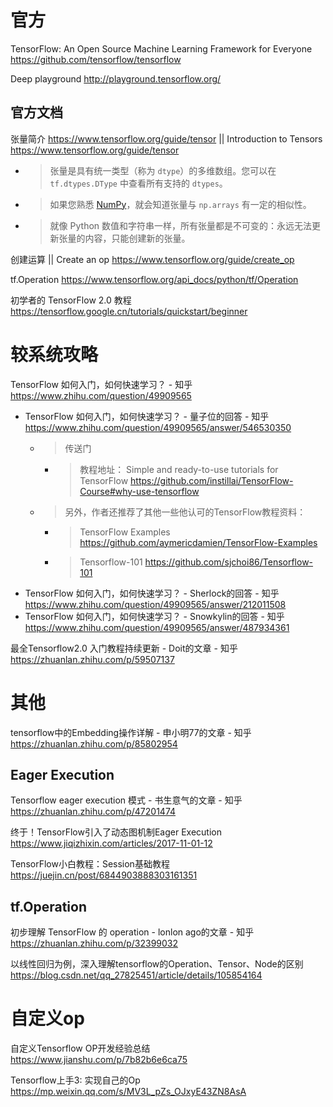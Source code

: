 
# 官方

TensorFlow: An Open Source Machine Learning Framework for Everyone https://github.com/tensorflow/tensorflow

Deep playground http://playground.tensorflow.org/

## 官方文档

张量简介 https://www.tensorflow.org/guide/tensor || Introduction to Tensors https://www.tensorflow.org/guide/tensor
- > 张量是具有统一类型（称为 `dtype`）的多维数组。您可以在 `tf.dtypes.DType` 中查看所有支持的 `dtypes`。
- > 如果您熟悉 [NumPy](https://numpy.org/devdocs/user/quickstart.html)，就会知道张量与 `np.arrays` 有一定的相似性。
- > 就像 Python 数值和字符串一样，所有张量都是不可变的：永远无法更新张量的内容，只能创建新的张量。

创建运算 || Create an op https://www.tensorflow.org/guide/create_op

tf.Operation https://www.tensorflow.org/api_docs/python/tf/Operation

初学者的 TensorFlow 2.0 教程 https://tensorflow.google.cn/tutorials/quickstart/beginner

# 较系统攻略

TensorFlow 如何入门，如何快速学习？ - 知乎 https://www.zhihu.com/question/49909565
- TensorFlow 如何入门，如何快速学习？ - 量子位的回答 - 知乎 https://www.zhihu.com/question/49909565/answer/546530350
  * > 传送门
    + > 教程地址： Simple and ready-to-use tutorials for TensorFlow https://github.com/instillai/TensorFlow-Course#why-use-tensorflow
  * > 另外，作者还推荐了其他一些他认可的TensorFlow教程资料：
    + > TensorFlow Examples https://github.com/aymericdamien/TensorFlow-Examples
    + > Tensorflow-101 https://github.com/sjchoi86/Tensorflow-101
- TensorFlow 如何入门，如何快速学习？ - Sherlock的回答 - 知乎 https://www.zhihu.com/question/49909565/answer/212011508
- TensorFlow 如何入门，如何快速学习？ - Snowkylin的回答 - 知乎 https://www.zhihu.com/question/49909565/answer/487934361

最全Tensorflow2.0 入门教程持续更新 - Doit的文章 - 知乎 https://zhuanlan.zhihu.com/p/59507137

# 其他

tensorflow中的Embedding操作详解 - 申小明77的文章 - 知乎 https://zhuanlan.zhihu.com/p/85802954

## Eager Execution

Tensorflow eager execution 模式 - 书生意气的文章 - 知乎 https://zhuanlan.zhihu.com/p/47201474

终于！TensorFlow引入了动态图机制Eager Execution https://www.jiqizhixin.com/articles/2017-11-01-12

TensorFlow小白教程：Session基础教程 https://juejin.cn/post/6844903888303161351

## tf.Operation

初步理解 TensorFlow 的 operation - lonlon ago的文章 - 知乎 https://zhuanlan.zhihu.com/p/32399032

以线性回归为例，深入理解tensorflow的Operation、Tensor、Node的区别 https://blog.csdn.net/qq_27825451/article/details/105854164

# 自定义op

自定义Tensorflow OP开发经验总结 https://www.jianshu.com/p/7b82b6e6ca75

Tensorflow上手3: 实现自己的Op https://mp.weixin.qq.com/s/MV3L_pZs_OJxyE43ZN8AsA
